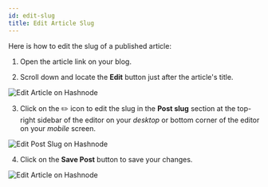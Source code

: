 ```yaml
---
id: edit-slug
title: Edit Article Slug
---
```


Here is how to edit the slug of a published article:

1. Open the article link on your blog.

2. Scroll down and locate the **Edit** button just after the article's title.

![Edit Article on Hashnode](https://cdn.hashnode.com/res/hashnode/image/upload/v1601155826937/ERbqo6Yx3.png?auto=compress)

3. Click on the ✏️ icon to edit the slug in the **Post slug** section at the top-right sidebar of the editor on your *desktop* or bottom corner of the editor on your *mobile* screen.

![Edit Post Slug on Hashnode](https://cdn.hashnode.com/res/hashnode/image/upload/v1601156247268/z5iDTPfkI.png?auto=compress)

4. Click on the **Save Post** button to save your changes.

![Edit Article on Hashnode](https://cdn.hashnode.com/res/hashnode/image/upload/v1601156343216/DF9-Epg-b.png?auto=compress)

